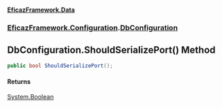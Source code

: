 #### [EficazFramework.Data](EficazFrameworkData.md 'EficazFramework Data')
### [EficazFramework.Configuration](EficazFrameworkData.md#EficazFramework.Configuration 'EficazFramework.Configuration').[DbConfiguration](EficazFramework.Configuration/DbConfiguration.md 'EficazFramework.Configuration.DbConfiguration')

## DbConfiguration.ShouldSerializePort() Method

```csharp
public bool ShouldSerializePort();
```

#### Returns
[System.Boolean](https://docs.microsoft.com/en-us/dotnet/api/System.Boolean 'System.Boolean')